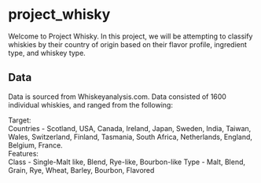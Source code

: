 # project_whisky

Welcome to Project Whisky.  In this project, we will be attempting to classify whiskies by their country of origin based on their flavor profile, ingredient type, and whiskey type.

## Data

Data is sourced from Whiskeyanalysis.com.  Data consisted of 1600 individual whiskies, and ranged from the following:

Target:   
Countries - Scotland, USA, Canada, Ireland, Japan, Sweden, India, Taiwan, Wales, Switzerland, Finland, Tasmania, South Africa, Netherlands, England, Belgium, France.  
Features:  
Class - Single-Malt like, Blend, Rye-like, Bourbon-like
Type - Malt, Blend, Grain, Rye, Wheat, Barley, Bourbon, Flavored

